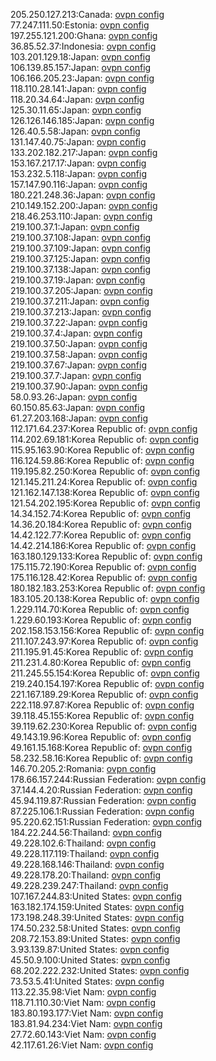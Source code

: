 205.250.127.213:Canada: [ovpn config](vpn/205_250_127_213.ovpn)  
77.247.111.50:Estonia: [ovpn config](vpn/77_247_111_50.ovpn)  
197.255.121.200:Ghana: [ovpn config](vpn/197_255_121_200.ovpn)  
36.85.52.37:Indonesia: [ovpn config](vpn/36_85_52_37.ovpn)  
103.201.129.18:Japan: [ovpn config](vpn/103_201_129_18.ovpn)  
106.139.85.157:Japan: [ovpn config](vpn/106_139_85_157.ovpn)  
106.166.205.23:Japan: [ovpn config](vpn/106_166_205_23.ovpn)  
118.110.28.141:Japan: [ovpn config](vpn/118_110_28_141.ovpn)  
118.20.34.64:Japan: [ovpn config](vpn/118_20_34_64.ovpn)  
125.30.11.65:Japan: [ovpn config](vpn/125_30_11_65.ovpn)  
126.126.146.185:Japan: [ovpn config](vpn/126_126_146_185.ovpn)  
126.40.5.58:Japan: [ovpn config](vpn/126_40_5_58.ovpn)  
131.147.40.75:Japan: [ovpn config](vpn/131_147_40_75.ovpn)  
133.202.182.217:Japan: [ovpn config](vpn/133_202_182_217.ovpn)  
153.167.217.17:Japan: [ovpn config](vpn/153_167_217_17.ovpn)  
153.232.5.118:Japan: [ovpn config](vpn/153_232_5_118.ovpn)  
157.147.90.116:Japan: [ovpn config](vpn/157_147_90_116.ovpn)  
180.221.248.36:Japan: [ovpn config](vpn/180_221_248_36.ovpn)  
210.149.152.200:Japan: [ovpn config](vpn/210_149_152_200.ovpn)  
218.46.253.110:Japan: [ovpn config](vpn/218_46_253_110.ovpn)  
219.100.37.1:Japan: [ovpn config](vpn/219_100_37_1.ovpn)  
219.100.37.108:Japan: [ovpn config](vpn/219_100_37_108.ovpn)  
219.100.37.109:Japan: [ovpn config](vpn/219_100_37_109.ovpn)  
219.100.37.125:Japan: [ovpn config](vpn/219_100_37_125.ovpn)  
219.100.37.138:Japan: [ovpn config](vpn/219_100_37_138.ovpn)  
219.100.37.19:Japan: [ovpn config](vpn/219_100_37_19.ovpn)  
219.100.37.205:Japan: [ovpn config](vpn/219_100_37_205.ovpn)  
219.100.37.211:Japan: [ovpn config](vpn/219_100_37_211.ovpn)  
219.100.37.213:Japan: [ovpn config](vpn/219_100_37_213.ovpn)  
219.100.37.22:Japan: [ovpn config](vpn/219_100_37_22.ovpn)  
219.100.37.4:Japan: [ovpn config](vpn/219_100_37_4.ovpn)  
219.100.37.50:Japan: [ovpn config](vpn/219_100_37_50.ovpn)  
219.100.37.58:Japan: [ovpn config](vpn/219_100_37_58.ovpn)  
219.100.37.67:Japan: [ovpn config](vpn/219_100_37_67.ovpn)  
219.100.37.7:Japan: [ovpn config](vpn/219_100_37_7.ovpn)  
219.100.37.90:Japan: [ovpn config](vpn/219_100_37_90.ovpn)  
58.0.93.26:Japan: [ovpn config](vpn/58_0_93_26.ovpn)  
60.150.85.63:Japan: [ovpn config](vpn/60_150_85_63.ovpn)  
61.27.203.168:Japan: [ovpn config](vpn/61_27_203_168.ovpn)  
112.171.64.237:Korea Republic of: [ovpn config](vpn/112_171_64_237.ovpn)  
114.202.69.181:Korea Republic of: [ovpn config](vpn/114_202_69_181.ovpn)  
115.95.163.90:Korea Republic of: [ovpn config](vpn/115_95_163_90.ovpn)  
116.124.59.86:Korea Republic of: [ovpn config](vpn/116_124_59_86.ovpn)  
119.195.82.250:Korea Republic of: [ovpn config](vpn/119_195_82_250.ovpn)  
121.145.211.24:Korea Republic of: [ovpn config](vpn/121_145_211_24.ovpn)  
121.162.147.138:Korea Republic of: [ovpn config](vpn/121_162_147_138.ovpn)  
121.54.202.195:Korea Republic of: [ovpn config](vpn/121_54_202_195.ovpn)  
14.34.152.74:Korea Republic of: [ovpn config](vpn/14_34_152_74.ovpn)  
14.36.20.184:Korea Republic of: [ovpn config](vpn/14_36_20_184.ovpn)  
14.42.122.77:Korea Republic of: [ovpn config](vpn/14_42_122_77.ovpn)  
14.42.214.186:Korea Republic of: [ovpn config](vpn/14_42_214_186.ovpn)  
163.180.129.133:Korea Republic of: [ovpn config](vpn/163_180_129_133.ovpn)  
175.115.72.190:Korea Republic of: [ovpn config](vpn/175_115_72_190.ovpn)  
175.116.128.42:Korea Republic of: [ovpn config](vpn/175_116_128_42.ovpn)  
180.182.183.253:Korea Republic of: [ovpn config](vpn/180_182_183_253.ovpn)  
183.105.20.138:Korea Republic of: [ovpn config](vpn/183_105_20_138.ovpn)  
1.229.114.70:Korea Republic of: [ovpn config](vpn/1_229_114_70.ovpn)  
1.229.60.193:Korea Republic of: [ovpn config](vpn/1_229_60_193.ovpn)  
202.158.153.156:Korea Republic of: [ovpn config](vpn/202_158_153_156.ovpn)  
211.107.243.97:Korea Republic of: [ovpn config](vpn/211_107_243_97.ovpn)  
211.195.91.45:Korea Republic of: [ovpn config](vpn/211_195_91_45.ovpn)  
211.231.4.80:Korea Republic of: [ovpn config](vpn/211_231_4_80.ovpn)  
211.245.55.154:Korea Republic of: [ovpn config](vpn/211_245_55_154.ovpn)  
219.240.154.197:Korea Republic of: [ovpn config](vpn/219_240_154_197.ovpn)  
221.167.189.29:Korea Republic of: [ovpn config](vpn/221_167_189_29.ovpn)  
222.118.97.87:Korea Republic of: [ovpn config](vpn/222_118_97_87.ovpn)  
39.118.45.155:Korea Republic of: [ovpn config](vpn/39_118_45_155.ovpn)  
39.119.62.230:Korea Republic of: [ovpn config](vpn/39_119_62_230.ovpn)  
49.143.19.96:Korea Republic of: [ovpn config](vpn/49_143_19_96.ovpn)  
49.161.15.168:Korea Republic of: [ovpn config](vpn/49_161_15_168.ovpn)  
58.232.58.16:Korea Republic of: [ovpn config](vpn/58_232_58_16.ovpn)  
146.70.205.2:Romania: [ovpn config](vpn/146_70_205_2.ovpn)  
178.66.157.244:Russian Federation: [ovpn config](vpn/178_66_157_244.ovpn)  
37.144.4.20:Russian Federation: [ovpn config](vpn/37_144_4_20.ovpn)  
45.94.119.87:Russian Federation: [ovpn config](vpn/45_94_119_87.ovpn)  
87.225.106.1:Russian Federation: [ovpn config](vpn/87_225_106_1.ovpn)  
95.220.62.151:Russian Federation: [ovpn config](vpn/95_220_62_151.ovpn)  
184.22.244.56:Thailand: [ovpn config](vpn/184_22_244_56.ovpn)  
49.228.102.6:Thailand: [ovpn config](vpn/49_228_102_6.ovpn)  
49.228.117.119:Thailand: [ovpn config](vpn/49_228_117_119.ovpn)  
49.228.168.146:Thailand: [ovpn config](vpn/49_228_168_146.ovpn)  
49.228.178.20:Thailand: [ovpn config](vpn/49_228_178_20.ovpn)  
49.228.239.247:Thailand: [ovpn config](vpn/49_228_239_247.ovpn)  
107.167.244.83:United States: [ovpn config](vpn/107_167_244_83.ovpn)  
163.182.174.159:United States: [ovpn config](vpn/163_182_174_159.ovpn)  
173.198.248.39:United States: [ovpn config](vpn/173_198_248_39.ovpn)  
174.50.232.58:United States: [ovpn config](vpn/174_50_232_58.ovpn)  
208.72.153.89:United States: [ovpn config](vpn/208_72_153_89.ovpn)  
3.93.139.87:United States: [ovpn config](vpn/3_93_139_87.ovpn)  
45.50.9.100:United States: [ovpn config](vpn/45_50_9_100.ovpn)  
68.202.222.232:United States: [ovpn config](vpn/68_202_222_232.ovpn)  
73.53.5.41:United States: [ovpn config](vpn/73_53_5_41.ovpn)  
113.22.35.98:Viet Nam: [ovpn config](vpn/113_22_35_98.ovpn)  
118.71.110.30:Viet Nam: [ovpn config](vpn/118_71_110_30.ovpn)  
183.80.193.177:Viet Nam: [ovpn config](vpn/183_80_193_177.ovpn)  
183.81.94.234:Viet Nam: [ovpn config](vpn/183_81_94_234.ovpn)  
27.72.60.143:Viet Nam: [ovpn config](vpn/27_72_60_143.ovpn)  
42.117.61.26:Viet Nam: [ovpn config](vpn/42_117_61_26.ovpn)  
